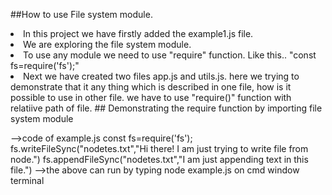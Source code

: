 ##How to use File system module.

<li>In this project we have firstly added the example1.js file.</li>
<li>We are exploring the  file system module.</li>
<li>To use any module we need to use "require" function. Like this.. "const fs=require('fs');"</li>
<li>Next we have created two files app.js and utils.js. here we trying to demonstrate that it any thing which is described in one file, how is it possible to use in other file. we have to use "require()" function with relatiive path of file.
## Demonstrating the require function by importing file system module

-->code of example.js
const fs=require('fs');
fs.writeFileSync("nodetes.txt","Hi there! I am just trying to write file from node.")
fs.appendFileSync("nodetes.txt","I am just appending text in this file.")
-->the above can run by typing node example.js on cmd window terminal


 